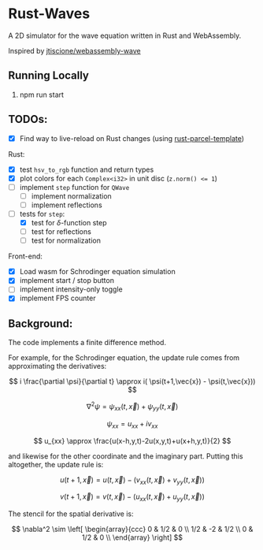 # Rust-Waves

A 2D simulator for the wave equation written in Rust and WebAssembly. 

Inspired by [jtiscione/webassembly-wave](https://github.com/jtiscione/webassembly-wave)

## Running Locally

1. npm run start

## TODOs:

- [x] Find way to live-reload on Rust changes (using [rust-parcel-template](https://github.com/rustwasm/rust-parcel-template))

Rust:
- [x] test `hsv_to_rgb` function and return types
- [x] plot colors for each `Complex<i32>` in unit disc (`z.norm() <= 1`)
- [ ] implement `step` function for `QWave`
  - [ ] implement normalization
  - [ ] implement reflections
- [ ] tests for `step`:
  - [x] test for $\delta$-function step
  - [ ] test for reflections
  - [ ] test for normalization

Front-end:
- [x] Load wasm for Schrodinger equation simulation
- [x] implement start / stop button
- [ ] implement intensity-only toggle
- [x] implement FPS counter

## Background:

The code implements a finite difference method.

For example, for the Schrodinger equation, the update rule comes from approximating the derivatives:

$$
i \frac{\partial \psi}{\partial t} \approx i( \psi(t+1,\vec{x}) - \psi(t,\vec{x}))
$$

$$
\nabla^2 \psi = \psi_{xx}(t,\vec{x}) + \psi_{yy}(t,\vec{x})
$$

$$
\psi_{xx} = u_{xx} + iv_{xx}
$$

$$
u_{xx} \approx \frac{u(x-h,y,t)-2u(x,y,t)+u(x+h,y,t)}{2}
$$

and likewise for the other coordinate and the imaginary part. Putting this altogether, the update rule is:

$$
u(t+1,\vec{x}) = u(t, \vec{x}) - (v_{xx}(t,\vec{x}) + v_{yy}(t,\vec{x}))
$$

$$
v(t+1,\vec{x}) = v(t, \vec{x}) - (u_{xx}(t,\vec{x}) + u_{yy}(t,\vec{x}))
$$

The stencil for the spatial derivative is:

$$
\nabla^2 \sim
\left[
\begin{array}{ccc}
0 & 1/2 & 0 \\
1/2 & -2 & 1/2 \\
0 & 1/2 & 0 \\
\end{array}
\right]
$$